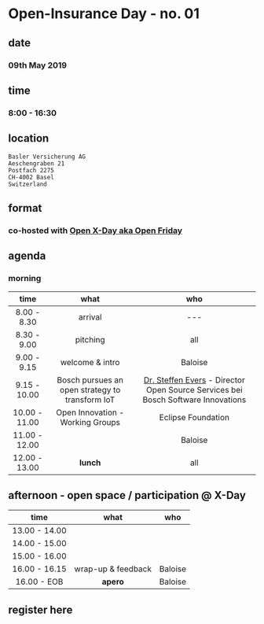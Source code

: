 # Open-Insurance Day - no. 01

## date

### 09th May 2019

## time

### 8:00 - 16:30 

## location
```
Basler Versicherung AG
Aeschengraben 21
Postfach 2275
CH-4002 Basel
Switzerland
```

## format

### co-hosted with [Open X-Day aka Open Friday](https://www.openfriday.org)

## agenda

### morning

|      time     |                       what                      |                                        who                                       |
|:-------------:|:-----------------------------------------------:|:--------------------------------------------------------------------------------:|
|  8.00 - 8.30  |                     arrival                     |                                        ---                                       |
|  8.30 - 9.00  |                     pitching                    |                                        all                                       |
|  9.00 - 9.15  |                 welcome & intro                 |                                      Baloise                                     |
|  9.15 - 10.00 | Bosch pursues an open strategy to transform IoT | [Dr. Steffen Evers](https://www.linkedin.com/in/steffen-evers-a6b7b79b/) - Director Open Source Services bei Bosch Software Innovations |                                    |
| 10.00 - 11.00 |         Open Innovation - Working Groups        |                                Eclipse Foundation                                |
| 11.00 - 12.00 |                                                 |                                      Baloise                                     |
| 12.00 - 13.00 |                    **lunch**                    |                                        all                                       |

## afternoon - open space / participation @ X-Day

|      time     |                       what                      |                                        who                                       |
|:-------------:|:-----------------------------------------------:|:--------------------------------------------------------------------------------:|
| 13.00 - 14.00 |                                                 |                                                                                  |
| 14.00 - 15.00 |                                                 |                                                                                  |
| 15.00 - 16.00 |                                                 |                                                                                  |
| 16.00 - 16.15 |                wrap-up & feedback               |                                      Baloise                                     |
|  16.00 - EOB  |                    **apero**                    |                                      Baloise                                     |

## register here
